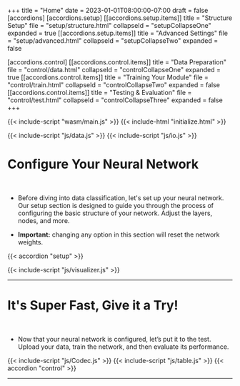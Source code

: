+++
title = "Home"
date = 2023-01-01T08:00:00-07:00
draft = false
[accordions]
[accordions.setup]
[[accordions.setup.items]]
title = "Structure Setup"
file = "setup/structure.html"
collapseId = "setupCollapseOne"
expanded = true
[[accordions.setup.items]]
title = "Advanced Settings"
file = "setup/advanced.html"
collapseId = "setupCollapseTwo"
expanded = false

[accordions.control]
[[accordions.control.items]]
title = "Data Preparation"
file = "control/data.html"
collapseId = "controlCollapseOne"
expanded = true
[[accordions.control.items]]
title = "Training Your Module"
file = "control/train.html"
collapseId = "controlCollapseTwo"
expanded = false
[[accordions.control.items]]
title = "Testing & Evaluation"
file = "control/test.html"
collapseId = "controlCollapseThree"
expanded = false
+++

{{< include-script "wasm/main.js" >}}
{{< include-html "initialize.html" >}}

{{< include-script "js/data.js" >}}
{{< include-script "js/io.js" >}}

# Configure Your Neural Network

<br>

- Before diving into data classification, let's set up your neural network. Our setup section is designed to guide you
  through the process of configuring the basic structure of your network. Adjust the layers, nodes, and more.

- **Important:** changing any option in this section will reset the network weights.

{{< accordion "setup" >}}

{{< include-script "js/visualizer.js" >}}
<div id="visualizer"></div>

---

# It's Super Fast, Give it a Try!

<br>

- Now that your neural network is configured, let’s put it to the test. Upload your data, train the network, and then
  evaluate its performance.

{{< include-script "js/Codec.js" >}}
{{< include-script "js/table.js" >}}
{{< accordion "control" >}}

---